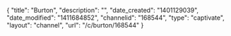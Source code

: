 {
    "title": "Burton",
    "description": "",
    "date_created": "1401129039",
    "date_modified": "1411684852",
    "channelid": "168544",
    "type": "captivate",
    "layout": "channel",
    "url": "\/c\/burton\/168544"
}